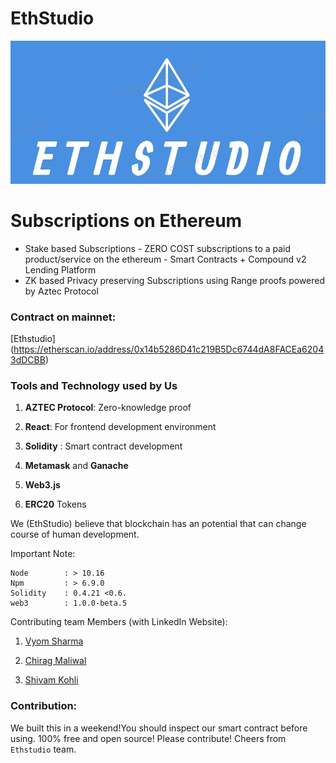 # EthStudio


![EthStudio](ethstudio.jpeg)


# Subscriptions on Ethereum

- Stake based Subscriptions - ZERO COST subscriptions to a paid product/service on the ethereum - Smart Contracts + Compound v2 Lending Platform
- ZK based Privacy preserving Subscriptions using Range proofs powered by Aztec Protocol

### Contract on mainnet: 

[Ethstudio] (https://etherscan.io/address/0x14b5286D41c219B5Dc6744dA8FACEa62043dDCBB)


### Tools and Technology used by Us

1. **AZTEC Protocol**: Zero-knowledge proof

1. **React**: For frontend development environment

1. **Solidity** : Smart contract development

1. **Metamask** and **Ganache**

1. **Web3.js**

1. **ERC20** Tokens

We (EthStudio) believe that blockchain has an potential that can change course of human development.

Important Note:

```
Node        : > 10.16
Npm         : > 6.9.0
Solidity    : 0.4.21 <0.6.
web3        : 1.0.0-beta.5
```

Contributing team Members (with LinkedIn Website):

1. [Vyom Sharma](https://www.linkedin.com/in/vcrizpy/)

2. [Chirag Maliwal](https://linkedin.com/in/chirag-maliwal-92796a107)

3. [Shivam Kohli](https://www.linkedin.com/in/shivam-kohli-63670210a/)


### Contribution:

We built this in a weekend!You should inspect our smart contract before using.
100% free and open source! Please contribute! Cheers from `Ethstudio` team.